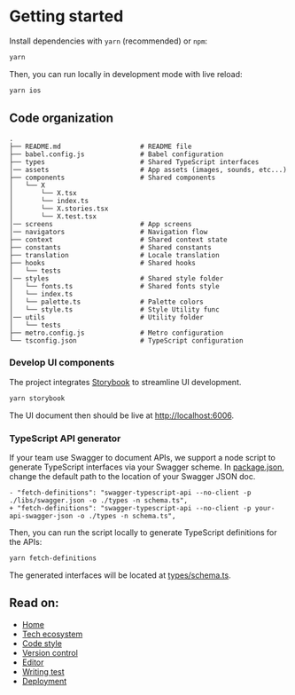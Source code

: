 # Getting started

Install dependencies with `yarn` (recommended) or `npm`:

```bash
yarn
```

Then, you can run locally in development mode with live reload:

```bash
yarn ios
```

## Code organization

```
.
├── README.md                    # README file
├── babel.config.js              # Babel configuration
├── types                        # Shared TypeScript interfaces
│── assets                       # App assets (images, sounds, etc...)
├── components                   # Shared components
│   └── X
│       └── X.tsx
│       └── index.ts
│       └── X.stories.tsx
│       └── X.test.tsx
│── screens                      # App screens
│── navigators                   # Navigation flow
├── context                      # Shared context state
├── constants                    # Shared constants
├── translation                  # Locale translation
├── hooks                        # Shared hooks
│   └── tests
│── styles                       # Shared style folder
│   └── fonts.ts                 # Shared fonts style
│   └── index.ts                   
│   └── palette.ts               # Palette colors
│   └── style.ts                 # Style Utility func
│── utils                        # Utility folder
│   └── tests
├── metro.config.js              # Metro configuration
└── tsconfig.json                # TypeScript configuration
```

### Develop UI components

The project integrates [Storybook](https://storybook.js.org/) to streamline UI
development.

```bash
yarn storybook
```

The UI document then should be live at
[http://localhost:6006](http://localhost:6006).

### TypeScript API generator

If your team use Swagger to document APIs, we support a node script to generate
TypeScript interfaces via your Swagger scheme. In
[package.json](../package.json), change the default path to the location of your
Swagger JSON doc.

```
- "fetch-definitions": "swagger-typescript-api --no-client -p ./libs/swagger.json -o ./types -n schema.ts",
+ "fetch-definitions": "swagger-typescript-api --no-client -p your-api-swagger-json -o ./types -n schema.ts",
```

Then, you can run the script locally to generate TypeScript definitions for the
APIs:

```bash
yarn fetch-definitions
```

The generated interfaces will be located at
[types/schema.ts](../types/schema.ts).

## Read on:

- [Home](../README.md)
- [Tech ecosystem](./TECH_ECOSYSTEM.md)
- [Code style](./CODE_STYLE.md)
- [Version control](./VERSION_CONTROL.md)
- [Editor](./EDITOR.md)
- [Writing test](./WRITING_TEST.md)
- [Deployment](./DEPLOYMENT.md)
